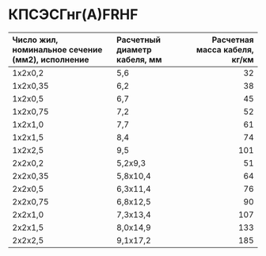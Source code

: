 # КПСЭСГнг(А)FRHF

|  Число жил, номинальное сечение (мм2), исполнение   | Расчетный диаметр кабеля, мм   |   Расчетная масса кабеля, кг/км |
|:----------------------------------------------------|:-------------------------------|--------------------------------:|
| 1х2х0,2                                             | 5,6                            |                              32 |
| 1х2х0,35                                            | 6,2                            |                              38 |
| 1х2х0,5                                             | 6,7                            |                              45 |
| 1х2х0,75                                            | 7,2                            |                              52 |
| 1х2х1,0                                             | 7,7                            |                              61 |
| 1х2х1,5                                             | 8,4                            |                              74 |
| 1х2х2,5                                             | 9,5                            |                             101 |
| 2х2х0,2                                             | 5,2х9,3                        |                              51 |
| 2х2х0,35                                            | 5,8х10,4                       |                              64 |
| 2х2х0,5                                             | 6,3х11,4                       |                              76 |
| 2х2х0,75                                            | 6,8х12,5                       |                              90 |
| 2х2х1,0                                             | 7,3х13,4                       |                             107 |
| 2х2х1,5                                             | 8,0х14,9                       |                             133 |
| 2х2х2,5                                             | 9,1х17,2                       |                             185 |